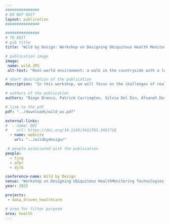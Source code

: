 ```yaml
---
###############
# DO NOT EDIT
layout: publication
###############

###############
# TO EDIT
# pub title
title: "Wild by Design: Workshop on Designing Ubiquitous Health Monitoring Technologies for Challenging Environments"

# publication image
image:
 name: wild.JPG
 alt-text: "Real-world environment: a walk in the countryside with a lot of mud and a cloudy sky" # provide a short description for the image #a11y

# short description of the publication
description: "In this workshop, we will focus on the challenges of real world health monitoring deployments to produce forward-looking insights that can shape the way researchers and practitioners think about health monitoring, in platforms and systems that account for the complex environments where they are bound to be used."

# authors of the publication
authors: "Diogo Branco, Patrick Carrington, Silvia Del Din, Afsaneh Doryab, Hristijan Gjoreski, Tiago Guerreiro, Roisin McNaney, Kyle Montague, Alisha Pradhan, André Rodrigues, Julio Vega "

# link to the pdf
pdf: "../downloads/wild_ws.pdf"

external-links:
#  - name: DOI
#    url: https://doi.org/10.1145/3411763.3451710
  - name: website
    url: "../wildbydesign/"

 # people associated with the publication
people:
  - tjvg
  - afpr
  - djrb

conference-name: Wild by Design
venue: "Workshop on Designing Ubiquitous HealthMonitoring Technologies for Challenging Environments at Ubicomp 2021"
year: 2021

projects:
 - data_driven_healthcare

# area for filter purpose
area: health
---
```

